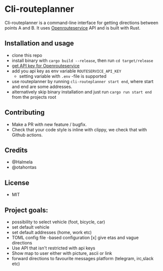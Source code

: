 # Cli-routeplanner

Cli-routeplanner is a command-line interface for getting directions between points A and B. It uses [Openrouteservice](openrouteservice.org) API and is built with Rust.

## Installation and usage
- clone this repo
- install binary with `cargo build --release`, then run `cd target/release`
- [get API key for Openrouteservice](https://openrouteservice.org/dev/#/home)
- add you api key as env variable `ROUTESERVICE_API_KEY`
  - setting variable with `.env` -file is supported
- use routeplanner by running `cli-routeplanner start end`, where start and end are some addresses.
- alternatively skip binary installation and just run `cargo run start end` from the projects root

## Contributing
- Make a PR with new feature / bugfix.
- Check that your code style is inline with clippy, we check that with Github actions.

## Credits
- @Halmela
- @otahontas

## License
- MIT

## Project goals:
- possibility to select vehicle (foot, bicycle, car)
- set default vehicle
- set default addresses (home, work etc)
- TOML config file -based configuration
[x] give etas and vague directions
- Use API that isn't restricted with api keys
- Show map to user either with picture, ascii or link
- forward directions to favourite messages platform (telegram, irc,slack etc)
